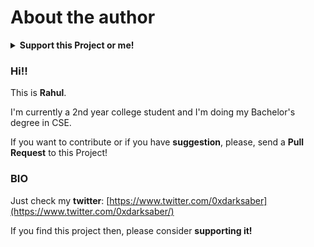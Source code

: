 # About the author

<details>

<summary><strong>Support this Project or me!</strong></summary><br>
  

{:style="text-align:center;"}
[![Buy Me A Coffee](https://www.buymeacoffee.com/assets/img/custom\_images/orange\_img.png)](https://www.buymeacoffee.com/rahul0x00)&nbsp;&nbsp;&nbsp;&nbsp;&nbsp;&nbsp;&nbsp;&nbsp;&nbsp;&nbsp;&nbsp;&nbsp;[![Paypal](https://www.paypalobjects.com/webstatic/mktg/Logo/pp-logo-150px.png)](https://paypal.me/rahul0x00)



</details>

### Hi!!

This is **Rahul**.

I'm currently a 2nd year college student and I'm doing my Bachelor's degree in CSE.

If you want to contribute or if you have **suggestion**, please, send a **Pull Request** to this Project!

### BIO

Just check my **twitter**: [https://www.twitter.com/0xdarksaber](https://www.twitter.com/0xdarksaber/)

If you find this project then, please consider **supporting it!**

